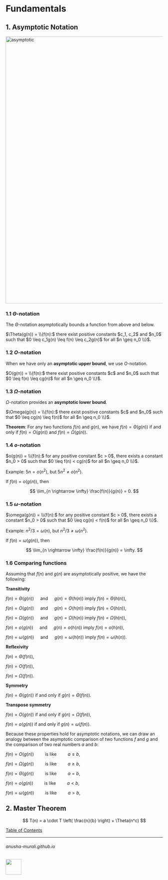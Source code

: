 # Fundamentals

## 1. Asymptotic Notation

<img width="856" alt="asymptotic" src="https://github.com/anusha-murali/anusha-murali.github.io/assets/111596338/cb2a42a0-56f8-4d5c-ac7e-4f37d72f9967">


### 1.1 $\Theta$-notation

The $\Theta$-notation asymptotically bounds a function from above and below.

$\Theta(g(n)) = \\{f(n):$ there exist positive constants $c_1, c_2$ and $n_0$ such that $0 \leq c_1g(n) \leq f(n) \leq c_2g(n)$ for all $n \geq n_0 \\}$.

### 1.2 $O$-notation

When we have only an **asymptotic upper bound**, we use $O$-notation.

$O(g(n)) = \\{f(n):$ there exist positive constants $c$ and $n_0$ such that $0  \leq f(n) \leq cg(n)$ for all $n \geq n_0 \\}$.


### 1.3 $\Omega$-notation

$\Omega$-notation provides an **asymptotic lower bound**.

$\Omega(g(n)) = \\{f(n):$ there exist positive constants $c$ and $n_0$ such that $0  \leq  cg(n) \leq f(n)$ for all $n \geq n_0 \\}$.


**Theorem**: For any two functions $f(n)$ and $g(n)$, we have $f(n) = \Theta(g(n))$ if and only if $f(n) = O(g(n))$ and $f(n) = \Omega(g(n))$.


### 1.4 $o$-notation

$o(g(n)) = \\{f(n):$ for any positive constant $c > 0$, there exists a constant $n_0 > 0$ such that $0  \leq f(n) < cg(n)$ for all $n \geq n_0 \\}$.

Example: $5n = o(n^2)$, but $5n^2 \neq o(n^2)$.

If $f(n) = o(g(n))$, then

$$
\lim_{n \rightarrow \infty} \frac{f(n)}{g(n)} = 0.
$$


### 1.5 $\omega$-notation

$\omega(g(n)) = \\{f(n):$ for any positive constant $c > 0$, there exists a constant $n_0 > 0$ such that $0  \leq  cg(n) < f(n)$ for all $n \geq n_0 \\}$.

Example: $n^2/3 = \omega(n)$, but $n^2/3 \neq \omega(n^2)$.

If $f(n) = \omega(g(n))$, then

$$
\lim_{n \rightarrow \infty} \frac{f(n)}{g(n)} = \infty.
$$

### 1.6 Comparing functions

Assuming that $f(n)$ and $g(n)$ are asymptotically positive, we have the following:

**Transitivity**

$f(n) = \Theta(g(n))\quad$ and $\quad g(n) = \Theta(h(n))$ imply $f(n) = \Theta(h(n))$,

$f(n) = O(g(n))\quad$ and $\quad g(n) = O(h(n))$ imply $f(n) = O(h(n))$,

$f(n) = \Omega(g(n))\quad$ and $\quad g(n) = \Omega(h(n))$ imply $f(n) = \Omega(h(n))$,

$f(n) = o(g(n))\quad$ and $\quad g(n) = o(h(n))$ imply $f(n) = o(h(n))$,

$f(n) = \omega(g(n))\quad$ and $\quad g(n) = \omega(h(n))$ imply $f(n) = \omega(h(n))$.

**Reflexivity**

$f(n) = \Theta(f(n))$,

$f(n) = O(f(n))$,

$f(n) = \Omega(f(n))$.


**Symmetry**

$f(n) = \Theta(g(n))$ if and only if $g(n) = \Theta(f(n))$.


**Transpose symmetry**

$f(n) = O(g(n))$ if and only if $g(n) = \Omega(f(n))$,

$f(n) = o(g(n))$ if and only if $g(n) = \omega(f(n))$.


Because these properties hold for asymptotic notations, we can draw an analogy between the asymptotic comparison of two functions $f$ and $g$ and the comparison of two real numbers $a$ and $b$:


$f(n) = O(g(n))\qquad$ is like $\qquad a\leq b$,

$f(n) = \Omega(g(n))\qquad$ is like $\qquad a\geq b$,

$f(n) = \Theta(g(n))\qquad$ is like $\qquad a = b$,

$f(n) = o(g(n))\qquad$ is like $\qquad a <  b$,

$f(n) = \omega(g(n))\qquad$ is like $\qquad a > b$,

## 2. Master Theorem

$$
T(n) = a \cdot T \left( \frac{n}{b} \right) + \Theta(n^c)
$$




[Table of Contents](./index.md)
<!--
![111596338](https://github.com/anusha-murali/anusha-murali.github.io/assets/111596338/639243aa-2857-4595-a65a-7852762bb002)
-->

* * *
###### anusha-murali.github.io

<img src="https://github.com/anusha-murali/anusha-murali.github.io/assets/111596338/639243aa-2857-4595-a65a-7852762bb002" width="50" height="50"/>
